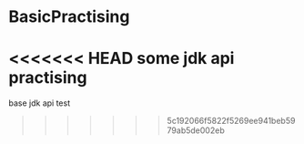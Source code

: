 # BasicPractising
<<<<<<< HEAD
some jdk api practising
=======
base jdk api test
>>>>>>> 5c192066f5822f5269ee941beb5979ab5de002eb
